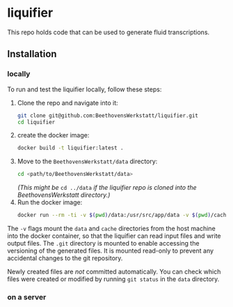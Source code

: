 # liquifier
This repo holds code that can be used to generate fluid transcriptions.

## Installation
### locally

To run and test the liquifier locally, follow these steps:

  1. Clone the repo and navigate into it:  
     ```bash
     git clone git@github.com:BeethovensWerkstatt/liquifier.git
     cd liquifier
     ```
  2. create the docker image:  
     ```bash
     docker build -t liquifier:latest .
     ```
  3. Move to the `BeethovensWerkstatt/data` directory:  
     ```bash
     cd <path/to/BeethovensWerkstatt/data>
     ```
     *(This might be* `cd ../data` *if the liquifier repo is cloned
      into the BeethovensWerkstatt directory.)*
  4. Run the docker image:  
     ```bash
     docker run --rm -ti -v $(pwd)/data:/usr/src/app/data -v $(pwd)/cache:/usr/src/app/cache -v $(pwd)/.git:/usr/src/app/.git:ro -w /usr/src/app jpvoigt/liquifier node index.js
     ```

The `-v` flags mount the `data` and `cache` directories from the host machine into the
docker container, so that the liquifier can read input files and write output files.
The `.git` directory is mounted to enable accessing the versioning of the generated files.
It is mounted read-only to prevent any accidental changes to the git repository.

Newly created files are *not* committed automatically. You can check which files were
created or modified by running `git status` in the `data` directory.

### on a server


